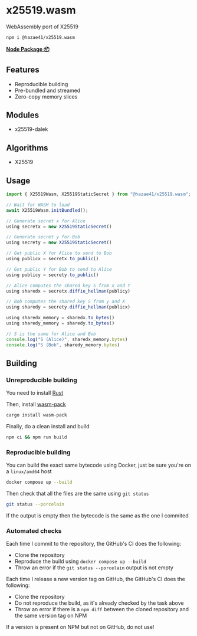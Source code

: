 # x25519.wasm

WebAssembly port of X25519

```bash
npm i @hazae41/x25519.wasm
```

[**Node Package 📦**](https://www.npmjs.com/package/@hazae41/x25519.wasm)

## Features
- Reproducible building
- Pre-bundled and streamed
- Zero-copy memory slices

## Modules
- x25519-dalek

## Algorithms
- X25519

## Usage

```typescript
import { X25519Wasm, X25519StaticSecret } from "@hazae41/x25519.wasm";

// Wait for WASM to load
await X25519Wasm.initBundled();

// Generate secret x for Alice
using secretx = new X25519StaticSecret()

// Generate secret y for Bob
using secrety = new X25519StaticSecret()

// Get public X for Alice to send to Bob
using publicx = secretx.to_public()

// Get public Y for Bob to send to Alice
using publicy = secrety.to_public()

// Alice computes the shared key S from x and Y
using sharedx = secretx.diffie_hellman(publicy)

// Bob computes the shared key S from y and X
using sharedy = secrety.diffie_hellman(publicx)

using sharedx_memory = sharedx.to_bytes()
using sharedy_memory = sharedy.to_bytes()

// S is the same for Alice and Bob
console.log("S (Alice)", sharedx_memory.bytes)
console.log("S (Bob", sharedy_memory.bytes)
```

## Building

### Unreproducible building

You need to install [Rust](https://www.rust-lang.org/tools/install)

Then, install [wasm-pack](https://rustwasm.github.io/wasm-pack/installer/)

```bash
cargo install wasm-pack
```

Finally, do a clean install and build

```bash
npm ci && npm run build
```

### Reproducible building

You can build the exact same bytecode using Docker, just be sure you're on a `linux/amd64` host

```bash
docker compose up --build
```

Then check that all the files are the same using `git status`

```bash
git status --porcelain
```

If the output is empty then the bytecode is the same as the one I commited

### Automated checks

Each time I commit to the repository, the GitHub's CI does the following:
- Clone the repository
- Reproduce the build using `docker compose up --build`
- Throw an error if the `git status --porcelain` output is not empty

Each time I release a new version tag on GitHub, the GitHub's CI does the following:
- Clone the repository
- Do not reproduce the build, as it's already checked by the task above
- Throw an error if there is a `npm diff` between the cloned repository and the same version tag on NPM

If a version is present on NPM but not on GitHub, do not use!
